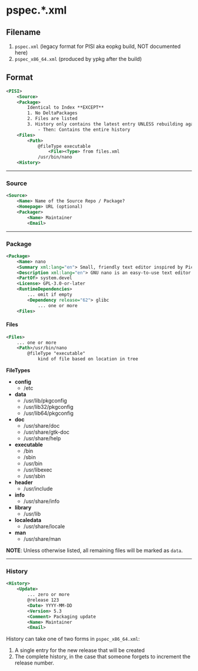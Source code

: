 # pspec.*.xml

## Filename

1. `pspec.xml` (legacy format for PISI aka eopkg build, NOT documented here)
2. `pspec_x86_64.xml` (produced by ypkg after the build)

## Format

``` XML
<PISI>
    <Source>
    <Package>
        Identical to Index **EXCEPT**
        1. No DeltaPackages
        2. Files are listed
        3. History only contains the latest entry UNLESS rebuilding against the same release
            - Then: Contains the entire history
    <Files>
        <Path>
            @fileType executable
                <File><Type> from files.xml
            /usr/bin/nano
    <History>
```

---

### Source

``` XML
<Source>
	<Name> Name of the Source Repo / Package?
	<Homepage> URL (optional)
	<Packager>
		<Name> Maintainer
		<Email>

```

---

### Package

``` XML
<Package>
	<Name> nano
	<Summary xml:lang="en"> Small, friendly text editor inspired by Pico
	<Description xml:lang="en"> GNU nano is an easy-to-use text editor...
	<PartOf> system.devel
	<License> GPL-3.0-or-later
	<RuntimeDependencies>
		... omit if empty
		<Dependency release="62"> glibc
			... one or more
	<Files>
```

#### Files

```XML
<Files>
	... one or more
	<Path>/usr/bin/nano
		@fileType "executable"
			kind of file based on location in tree
```

**FileTypes**

- **config**
	+ /etc
- **data**
	+ /usr/lib/pkgconfig
	+ /usr/lib32/pkgconfig
	+ /usr/lib64/pkgconfig
- **doc**
	+ /usr/share/doc
	+ /usr/share/gtk-doc
	+ /usr/share/help
- **executable**
	* /bin
	* /sbin
	+ /usr/bin
	+ /usr/libexec
	+ /usr/sbin
- **header**
	+ /usr/include
- **info**
	+ /usr/share/info
- **library**
	+ /usr/lib
- **localedata**
	+ /usr/share/locale
- **man**
	+ /usr/share/man
	
**NOTE**: Unless otherwise listed, all remaining files will be marked as `data`.

---

### History

``` XML
<History>
	<Update>
		... zero or more
		@release 123
		<Date> YYYY-MM-DD
		<Version> 5.3
		<Comment> Packaging update
		<Name> Maintainer
		<Email>
```

History can take one of two forms in `pspec_x86_64.xml`:

1. A single entry for the new release that will be created
2. The complete history, in the case that someone forgets to increment the release number.